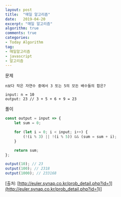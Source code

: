 ```yaml
---
layout: post
title:  "매일 알고리즘"
date:   2019-04-20
excerpt: "매일 알고리즘"
algorithm: true
comments: true
categories:
- Today Algorithm
tag:
- 매일알고리즘
- javascript
- 알고리즘
---
```


문제
```
n보다 작은 자연수 중에서 3 또는 5의 모든 배수들의 합은?

input: n = 10
output: 23 // 3 + 5 + 6 + 9 = 23
```

풀이
```javascript
const output = input => {
    let sum = 0;

    for (let i = 0; i < input; i++) {
        (!(i % 3) || !(i % 5)) && (sum = sum + i);
    }

    return sum;
};

output(10); // 23
output(100); // 2318
output(1000); // 233168
```

[출처: [http://euler.synap.co.kr/prob_detail.php?id=1](http://euler.synap.co.kr/prob_detail.php?id=1)]
